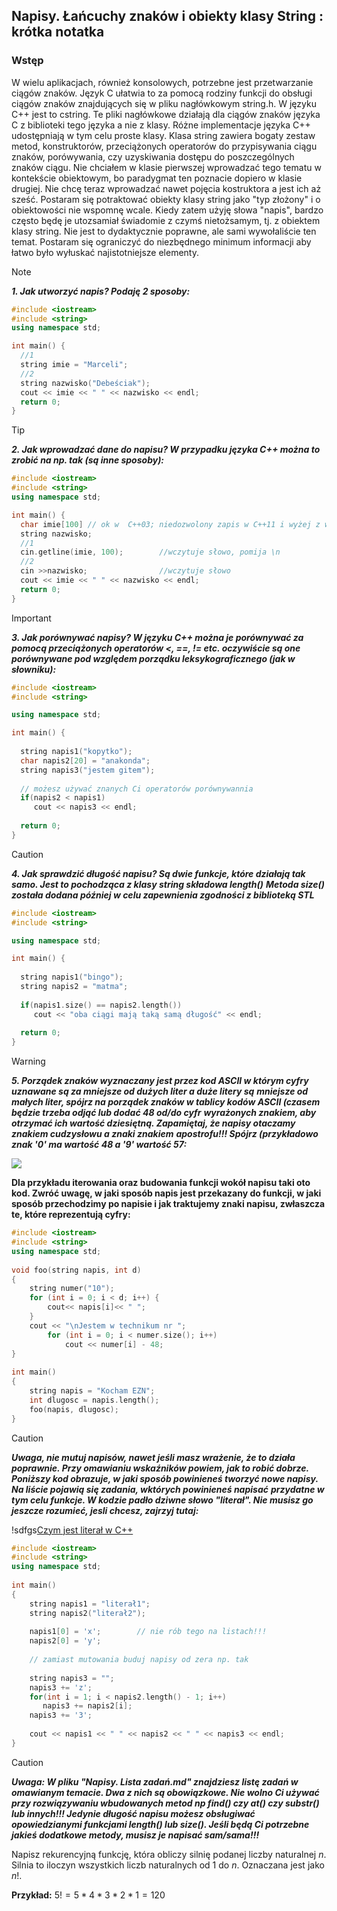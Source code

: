 ## Napisy. Łańcuchy znaków i obiekty klasy String : krótka notatka

### Wstęp

W wielu aplikacjach, również konsolowych, potrzebne jest przetwarzanie ciągów znaków.
Język C ułatwia to za pomocą rodziny funkcji do obsługi ciągów znaków znajdujących się w pliku nagłówkowym
string.h. W języku C++ jest to cstring. Te pliki nagłówkowe działają dla ciągów znaków języka C z biblioteki
tego języka a nie z klasy. Różne implementacje języka C++ udostępniają w tym celu proste klasy.
Klasa string zawiera bogaty zestaw metod, konstruktorów, przeciążonych operatorów do przypisywania ciągu
znaków, porówywania, czy uzyskiwania dostępu do poszczególnych znaków ciągu.
Nie chciałem w klasie pierwszej wprowadzać tego tematu w kontekście obiektowym, bo paradygmat ten poznacie dopiero
w klasie drugiej. Nie chcę teraz wprowadzać nawet pojęcia kostruktora a jest ich aż sześć.
Postaram się potraktować obiekty klasy string jako "typ złożony" i o obiektowości nie wspomnę wcale.
Kiedy zatem użyję słowa "napis", bardzo często będę je utozsamiał świadomie z czymś nietożsamym, tj. z 
obiektem klasy string. Nie jest to dydaktycznie poprawne, ale sami wywołaliście ten temat.
Postaram się ograniczyć do niezbędnego minimum informacji aby łatwo było wyłuskać najistotniejsze elementy.

> [!NOTE]
> ***1. Jak utworzyć napis? Podaję 2 sposoby:***

```cpp
#include <iostream>
#include <string>
using namespace std;

int main() {
  //1
  string imie = "Marceli";
  //2
  string nazwisko("Debeściak");
  cout << imie << " " << nazwisko << endl;
  return 0;
}
``` 

> [!TIP]
> ***2. Jak wprowadzać dane do napisu? W przypadku języka C++ można to zrobić na np. tak (są inne sposoby):***

```cpp
#include <iostream>
#include <string>
using namespace std;

int main() {
  char imie[100] // ok w  C++03; niedozwolony zapis w C++11 i wyżej z wyjątkiem c++17;
  string nazwisko;  
  //1
  cin.getline(imie, 100);        //wczytuje słowo, pomija \n
  //2
  cin >>nazwisko;                //wczytuje słowo  
  cout << imie << " " << nazwisko << endl;  
  return 0;
}
```

> [!IMPORTANT]
> ***3. Jak porównywać napisy? W języku C++ można je porównywać za pomocą przeciążonych operatorów <, ==, != etc.
> oczywiście są one porównywane pod względem porządku leksykograficznego (jak w słowniku):***

```cpp
#include <iostream>
#include <string>

using namespace std;

int main() {
  
  string napis1("kopytko");
  char napis2[20] = "anakonda";
  string napis3("jestem gitem");
  
  // możesz używać znanych Ci operatorów porównywannia
  if(napis2 < napis1)
     cout << napis3 << endl;
     
  return 0;
}
```

> [!CAUTION]
> ***4. Jak sprawdzić długość napisu? Są dwie funkcje, które działają tak samo. Jest to pochodząca z klasy string składowa length()***
> ***Metoda size() została dodana później w celu zapewnienia zgodności z biblioteką STL***

```cpp
#include <iostream>
#include <string>

using namespace std;

int main() {
  
  string napis1("bingo");
  string napis2 = "matma";
  
  if(napis1.size() == napis2.length())
     cout << "oba ciągi mają taką samą długość" << endl;
     
  return 0;
}
```

> [!WARNING]
> ***5. Porządek znaków wyznaczany jest przez kod ASCII w którym cyfry uznawane są za mniejsze od dużych liter  a duże litery są***
> ***mniejsze od małych liter, spójrz na porządek znaków w tablicy kodów ASCII (czasem będzie trzeba odjąć lub dodać 48 od/do cyfr***
> ***wyrażonych znakiem, aby otrzymać ich wartość dziesiętną. Zapamiętaj, że napisy otaczamy znakiem cudzysłowu a znaki znakiem***
> ***apostrofu!!! Spójrz (przykładowo znak '0' ma wartość 48 a '9' wartość 57:***

![](https://cdn.shopify.com/s/files/1/1014/5789/files/Standard-ASCII-Table_large.jpg?10669400161723642407)

****Dla przykładu iterowania oraz budowania funkcji wokół napisu taki oto kod. Zwróć uwagę, w jaki sposób napis jest przekazany do funkcji,
w jaki sposób przechodzimy po napisie i jak traktujemy znaki napisu, zwłaszcza te, które reprezentują cyfry:****

```cpp
#include <iostream>
#include <string> 
using namespace std; 
  
void foo(string napis, int d) 
{  
    string numer("10");
    for (int i = 0; i < d; i++) { 
        cout<< napis[i]<< " "; 
    }    
    cout << "\nJestem w technikum nr ";
        for (int i = 0; i < numer.size(); i++)  
            cout << numer[i] - 48; 
} 
  
int main() 
{ 
    string napis = "Kocham EZN"; 
    int dlugosc = napis.length(); 
    foo(napis, dlugosc); 
}
```
> [!CAUTION]
> ***Uwaga, nie mutuj napisów, nawet jeśli masz wrażenie, że to działa poprawnie. Przy omawianiu wskaźników powiem, jak to robić dobrze.***
> ***Poniższy kod obrazuje, w jaki sposób powinieneś tworzyć nowe napisy. Na liście pojawią się zadania, wktórych powinieneś napisać***
> ***przydatne w tym celu funkcje. W kodzie padło dziwne słowo "literał". Nie musisz go jeszcze rozumieć, jesli chcesz, zajrzyj tutaj:***

!sdfgs[Czym jest literał w C++](http://drzewniak.slupsk.pl/~ks/c/c_031.html/)

```cpp
#include <iostream>
#include <string> 
using namespace std; 
  
int main() 
{
    string napis1 = "literał1";
    string napis2("literał2"); 
    
    napis1[0] = 'x';        // nie rób tego na listach!!!
    napis2[0] = 'y';          
    
    // zamiast mutowania buduj napisy od zera np. tak
    
    string napis3 = "";
    napis3 += 'z';
    for(int i = 1; i < napis2.length() - 1; i++)
       napis3 += napis2[i];
    napis3 += '3';
    
    cout << napis1 << " " << napis2 << " " << napis3 << endl;
}
```


> [!CAUTION]
>***Uwaga: W pliku "Napisy. Lista zadań.md" znajdziesz listę zadań w omawianym temacie. Dwa z nich są obowiązkowe.
> Nie wolno Ci używać przy rozwiązywaniu wbudowanych metod np find() czy at() czy substr() lub innych!!!
> Jedynie długość napisu możesz obsługiwać opowiedzianymi funkcjami length() lub size().
> Jeśli będą Ci potrzebne jakieś dodatkowe metody, musisz je napisać sam/sama!!!***


Napisz rekurencyjną funkcję, która obliczy silnię podanej liczby naturalnej $n$.<br>
Silnia to iloczyn wszystkich liczb naturalnych od $1$ do $n$. Oznaczana jest jako $n!$.

**Przykład:** $5! = 5 * 4 * 3 * 2 * 1 = 120$
